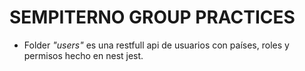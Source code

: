 # SEMPITERNO GROUP PRACTICES
  - Folder *"users"* es una restfull api de usuarios con países, roles y permisos hecho en nest jest.
